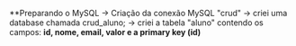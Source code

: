**Preparando o MySQL
-> Criação da conexão MySQL "crud"
-> criei uma database chamada crud_aluno;
-> criei a tabela "aluno" contendo os campos:
**id, nome, email, valor e a primary key (id)**
